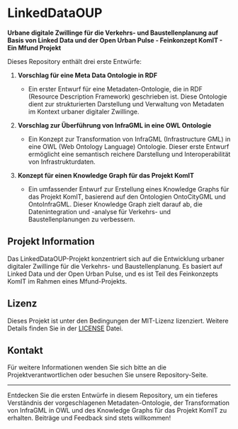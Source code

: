 # LinkedDataOUP

**Urbane digitale Zwillinge für die Verkehrs- und Baustellenplanung auf Basis von Linked Data und der Open Urban Pulse - Feinkonzept KomIT - Ein Mfund Projekt**

Dieses Repository enthält drei erste Entwürfe:

1. **Vorschlag für eine Meta Data Ontologie in RDF**
   - Ein erster Entwurf für eine Metadaten-Ontologie, die in RDF (Resource Description Framework) geschrieben ist. Diese Ontologie dient zur strukturierten Darstellung und Verwaltung von Metadaten im Kontext urbaner digitaler Zwillinge.

2. **Vorschlag zur Überführung von InfraGML in eine OWL Ontologie**
   - Ein Konzept zur Transformation von InfraGML (Infrastructure GML) in eine OWL (Web Ontology Language) Ontologie. Dieser erste Entwurf ermöglicht eine semantisch reichere Darstellung und Interoperabilität von Infrastrukturdaten.

3. **Konzept für einen Knowledge Graph für das Projekt KomIT**
   - Ein umfassender Entwurf zur Erstellung eines Knowledge Graphs für das Projekt KomIT, basierend auf den Ontologien OntoCityGML und OntoInfraGML. Dieser Knowledge Graph zielt darauf ab, die Datenintegration und -analyse für Verkehrs- und Baustellenplanungen zu verbessern.

## Projekt Information

Das LinkedDataOUP-Projekt konzentriert sich auf die Entwicklung urbaner digitaler Zwillinge für die Verkehrs- und Baustellenplanung. Es basiert auf Linked Data und der Open Urban Pulse, und es ist Teil des Feinkonzepts KomIT im Rahmen eines Mfund-Projekts.

## Lizenz

Dieses Projekt ist unter den Bedingungen der MIT-Lizenz lizenziert. Weitere Details finden Sie in der [LICENSE](LICENSE) Datei.

## Kontakt

Für weitere Informationen wenden Sie sich bitte an die Projektverantwortlichen oder besuchen Sie unsere Repository-Seite.

---

Entdecken Sie die ersten Entwürfe in diesem Repository, um ein tieferes Verständnis der vorgeschlagenen Metadaten-Ontologie, der Transformation von InfraGML in OWL und des Knowledge Graphs für das Projekt KomIT zu erhalten. Beiträge und Feedback sind stets willkommen!
